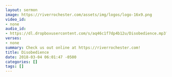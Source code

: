 ```yaml
---
layout: sermon
image: https://riverrochester.com/assets/img/logos/logo-16x9.png
video_id:
- none
audio_id:
- https://dl.dropboxusercontent.com/s/aq46c1f7dp4b12u/Disobedience.mp3?dl=0
verses:
- none
summary: Check us out online at https://riverrochester.com!
title: Disobedience
date: 2018-03-04 06:01:47 -0500
categories: []
tags: []
---
```

